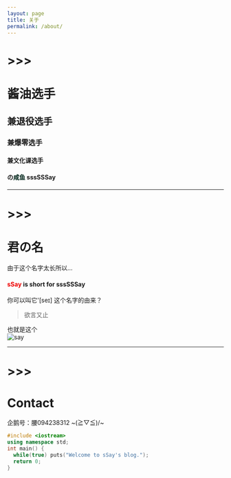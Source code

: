 ```yaml
---
layout: page
title: 关于
permalink: /about/
---
```

# >>>
# 酱油选手
## 兼退役选手
### 兼爆零选手
#### 兼文化课选手
#### の<font color = "##8A2BE2">咸鱼</font> sssSSSay
* * *
# >>>
# 君の名
由于这个名字太长所以...   
#### <font color = "#EE0000">sSay</font> is short for sssSSSay
你可以叫它'[seɪ]
这个名字的由来？
> 欲言又止  

也就是这个   
![say](http://imglf1.nosdn.127.net/img/L3owcXMvOE5FVmh1RUIvVkZPRmpZdzdFRjRaekhQYm8zTHVXdjRFYjJ0dGJmd2JWTW9QclVnPT0.png?imageView&thumbnail=500x0&quality=96&stripmeta=0&type=jpg)
* * *
# >>>
# Contact
企鹅号：腰094238312
~\(≧▽≦)/~
```c++
#include <iostream>
using namespace std;
int main() {
  while(true) puts("Welcome to sSay's blog.");
  return 0;
}
```
